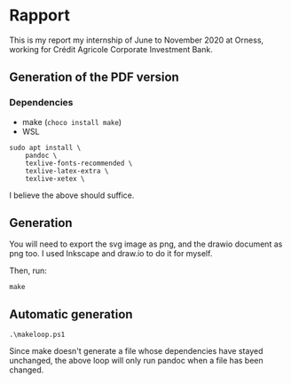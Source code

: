 # Rapport

This is my report my internship of June to November 2020 at Orness, working for Crédit Agricole Corporate Investment Bank.

## Generation of the PDF version

### Dependencies

- make (`choco install make`)
- WSL

```
sudo apt install \
    pandoc \
    texlive-fonts-recommended \
    texlive-latex-extra \
    texlive-xetex \
```

I believe the above should suffice.

## Generation

You will need to export the svg image as png, and the drawio document as png too. I used Inkscape and draw.io to do it for myself.

Then, run:

```
make
```

## Automatic generation

```
.\makeloop.ps1
```

Since make doesn't generate a file whose dependencies have stayed unchanged, the above loop will only run pandoc when a file has been changed.

